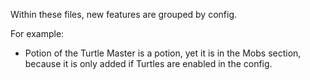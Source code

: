 Within these files, new features are grouped by config.

For example:
- Potion of the Turtle Master is a potion, yet it is in the Mobs section, because
  it is only added if Turtles are enabled in the config.
